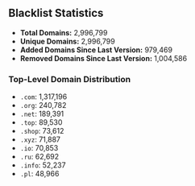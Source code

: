 ## Blacklist Statistics

- **Total Domains:** 2,996,799
- **Unique Domains:** 2,996,799
- **Added Domains Since Last Version:** 979,469
- **Removed Domains Since Last Version:** 1,004,586

### Top-Level Domain Distribution

-  `.com`: 1,317,196
-  `.org`: 240,782
-  `.net`: 189,391
-  `.top`: 89,530
-  `.shop`: 73,612
-  `.xyz`: 71,887
-  `.io`: 70,853
-  `.ru`: 62,692
-  `.info`: 52,237
-  `.pl`: 48,966
